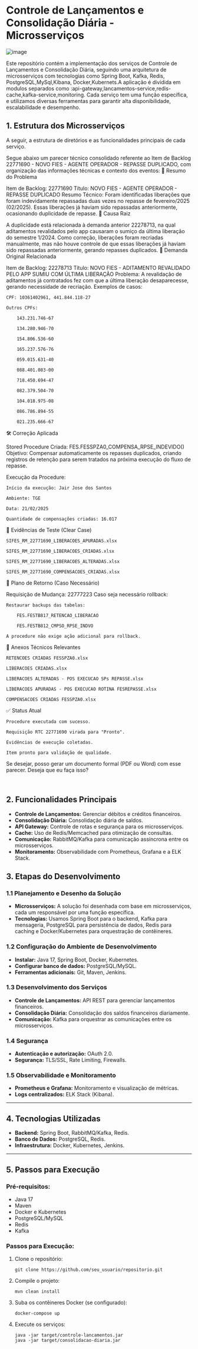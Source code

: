 <h1>Controle de Lançamentos e Consolidação Diária - Microsserviços</h1>


![image](https://github.com/user-attachments/assets/00b4d0be-f17a-4f24-95e8-cd6882136e5a)

<p>Este repositório contém a implementação dos serviços de Controle de Lançamentos e Consolidação Diária, seguindo uma arquitetura de microsserviços com tecnologias como Spring Boot, Kafka, Redis, PostgreSQL,MySql,Kibana, Docker,Kubernets.A aplicação é dividida em modulos separados  como :api-gateway,lancamentos-service,redis-cache,kafka-service,monitoring. Cada serviço tem uma função específica, e utilizamos diversas ferramentas para garantir alta disponibilidade, escalabilidade e desempenho.</p>

<h2>1. Estrutura dos Microsserviços</h2>
<p>A seguir, a estrutura de diretórios e as funcionalidades principais de cada serviço.</p>

    
Segue abaixo um parecer técnico consolidado referente ao Item de Backlog 22771690 - NOVO FIES - AGENTE OPERADOR - REPASSE DUPLICADO, com organização das informações técnicas e contexto dos eventos:
🧾 Resumo do Problema

Item de Backlog: 22771690
Título: NOVO FIES - AGENTE OPERADOR - REPASSE DUPLICADO
Resumo Técnico:
Foram identificadas liberações que foram indevidamente repassadas duas vezes no repasse de fevereiro/2025 (02/2025). Essas liberações já haviam sido repassadas anteriormente, ocasionando duplicidade de repasse.
🔎 Causa Raiz

A duplicidade está relacionada à demanda anterior 22278713, na qual aditamentos revalidados pelo app causaram o sumiço da última liberação do semestre 1/2024. Como correção, liberações foram recriadas manualmente, mas não houve controle de que essas liberações já haviam sido repassadas anteriormente, gerando repasses duplicados.
📌 Demanda Original Relacionada

Item de Backlog: 22278713
Título: NOVO FIES - ADITAMENTO REVALIDADO PELO APP SUMIU COM ÚLTIMA LIBERAÇÃO
Problema: A revalidação de aditamentos já contratados fez com que a última liberação desaparecesse, gerando necessidade de recriação.
Exemplos de casos:

    CPF: 10361402961, 441.844.118-27

    Outros CPFs:

        143.231.746-67

        134.280.946-70

        154.806.536-60

        165.237.576-76

        059.015.631-40

        088.401.083-00

        718.450.694-47

        082.379.504-70

        104.018.975-08

        086.786.894-55

        021.235.666-67

🛠️ Correção Aplicada

Stored Procedure Criada: FES.FESSPZA0_COMPENSA_RPSE_INDEVIDO()
Objetivo:
Compensar automaticamente os repasses duplicados, criando registros de retenção para serem tratados na próxima execução do fluxo de repasse.

Execução da Procedure:

    Início da execução: Jair Jose dos Santos

    Ambiente: TGE

    Data: 21/02/2025

    Quantidade de compensações criadas: 16.017

📂 Evidências de Teste (Clear Case)

    SIFES_RM_22771690_LIBERACOES_APURADAS.xlsx

    SIFES_RM_22771690_LIBERACOES_CRIADAS.xlsx

    SIFES_RM_22771690_LIBERACOES_ALTERADAS.xlsx

    SIFES_RM_22771690_COMPENSACOES_CRIADAS.xlsx

🔄 Plano de Retorno (Caso Necessário)

Requisição de Mudança: 22777223
Caso seja necessário rollback:

    Restaurar backups das tabelas:

        FES.FESTB817_RETENCAO_LIBERACAO

        FES.FESTB812_CMPSO_RPSE_INDVO

    A procedure não exige ação adicional para rollback.

📎 Anexos Técnicos Relevantes

    RETENCOES CRIADAS FESSPZA0.xlsx

    LIBERACOES CRIADAS.xlsx

    LIBERACOES ALTERADAS - POS EXECUCAO SPs REPASSE.xlsx

    LIBERACOES APURADAS - POS EXECUCAO ROTINA FESREPASSE.xlsx

    COMPENSACOES CRIADAS FESSPZA0.xlsx

✅ Status Atual

    Procedure executada com sucesso.

    Requisição RTC 22771690 virada para "Pronto".

    Evidências de execução coletadas.

    Item pronto para validação de qualidade.

Se desejar, posso gerar um documento formal (PDF ou Word) com esse parecer. Deseja que eu faça isso?




<pre>

</pre>

<h2>2. Funcionalidades Principais</h2>
<ul>
 <li><b>Controle de Lançamentos:</b> Gerenciar débitos e créditos financeiros.</li>
 <li><b>Consolidação Diária:</b> Consolidação diária de saldos.</li>
 <li><b>API Gateway:</b> Controle de rotas e segurança para os microsserviços.</li>
 <li><b>Cache:</b> Uso de Redis/Memcached para otimização de consultas.</li>
 <li><b>Comunicação:</b> RabbitMQ/Kafka para comunicação assíncrona entre os microsserviços.</li>
 <li><b>Monitoramento:</b> Observabilidade com Prometheus, Grafana e a ELK Stack.</li>
</ul>

<h2>3. Etapas do Desenvolvimento</h2>
<h3>1.1 Planejamento e Desenho da Solução</h3>
<ul>
 <li><b>Microsserviços:</b> A solução foi desenhada com base em microsserviços, cada um responsável por uma função específica.</li>
 <li><b>Tecnologias:</b> Usamos Spring Boot para o backend, Kafka para mensageria, PostgreSQL para persistência de dados, Redis para caching e Docker/Kubernetes para orquestração de contêineres.</li>
</ul>

<h3>1.2 Configuração do Ambiente de Desenvolvimento</h3>
<ul>
 <li><b>Instalar:</b> Java 17, Spring Boot, Docker, Kubernetes.</li>
 <li><b>Configurar banco de dados:</b> PostgreSQL/MySQL.</li>
 <li><b>Ferramentas adicionais:</b> Git, Maven, Jenkins.</li>
</ul>

<h3>1.3 Desenvolvimento dos Serviços</h3>
<ul>
 <li><b>Controle de Lançamentos:</b> API REST para gerenciar lançamentos financeiros.</li>
 <li><b>Consolidação Diária:</b> Consolidação dos saldos financeiros diariamente.</li>
 <li><b>Comunicação:</b> Kafka para orquestrar as comunicações entre os microsserviços.</li>
</ul>

<h3>1.4 Segurança</h3>
<ul>
 <li><b>Autenticação e autorização:</b> OAuth 2.0.</li>
 <li><b>Segurança:</b> TLS/SSL, Rate Limiting, Firewalls.</li>
</ul>

<h3>1.5 Observabilidade e Monitoramento</h3>
<ul>
 <li><b>Prometheus e Grafana:</b> Monitoramento e visualização de métricas.</li>
 <li><b>Logs centralizados:</b> ELK Stack (Kibana).</li>
</ul>

<hr>

<h2>4. Tecnologias Utilizadas</h2>
<ul>
 <li><b>Backend:</b> Spring Boot, RabbitMQ/Kafka, Redis.</li>
 <li><b>Banco de Dados:</b> PostgreSQL, Redis.</li>
 <li><b>Infraestrutura:</b> Docker, Kubernetes, Jenkins.</li>
</ul>

<hr>

<h2>5. Passos para Execução</h2>
<h3>Pré-requisitos:</h3>
<ul>
 <li>Java 17</li>
 <li>Maven</li>
 <li>Docker e Kubernetes</li>
 <li>PostgreSQL/MySQL</li>
 <li>Redis</li>
 <li>Kafka</li>
</ul>

<h3>Passos para Execução:</h3>
<ol>
 <li>Clone o repositório: 
 <pre><code>git clone https://github.com/seu_usuario/repositorio.git</code></pre>
 </li>
 <li>Compile o projeto:
 <pre><code>mvn clean install</code></pre>
 </li>
 <li>Suba os contêineres Docker (se configurado):
 <pre><code>docker-compose up</code></pre>
 </li>
 <li>Execute os serviços:
 <pre><code>java -jar target/controle-lancamentos.jar 
java -jar target/consolidacao-diaria.jar</code></pre>
 </li>
</ol>
